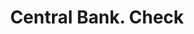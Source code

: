 ---
doi: 10.7916/D81G1ZBM
date_other: '1870'
date_other_textual: 1870-1879
form: printed ephemera
genre:
- Checks (bank checks)
name:
- Central Bank
object_in_context_url: https://biggert.cul.columbia.edu/items/view/ave_biggert_01294
subject_hierarchical_geographic:
- Columbus, Ohio, United States
subject_name:
- Central Bank
title: Central Bank. Check
sort_title: Central Bank. Check
call_number: ave_biggert_01294
coordinates:
- 39.983333333333334,-82.98333333333333
pid: ave_biggert_01294
identifiers: ave_biggert_01294
thumbnail: https://derivativo-1.library.columbia.edu/iiif/2/ldpd:343305/full/!256,256/0/native.jpg
permalink: "/items/ave_biggert_01294/"
layout: iiif-image-page
---